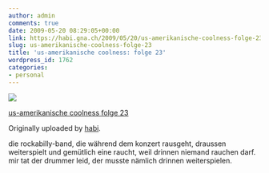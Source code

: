 ```yaml
---
author: admin
comments: true
date: 2009-05-20 08:29:05+00:00
link: https://habi.gna.ch/2009/05/20/us-amerikanische-coolness-folge-23/
slug: us-amerikanische-coolness-folge-23
title: 'us-amerikanische coolness: folge 23'
wordpress_id: 1762
categories:
- personal
---
```



 [![](http://farm4.static.flickr.com/3383/3548472262_344aee0536_m.jpg)](http://www.flickr.com/photos/habi/3548472262/)
   

 
  [us-amerikanische coolness folge 23](http://www.flickr.com/photos/habi/3548472262/)
    

  Originally uploaded by [habi](http://www.flickr.com/people/habi/).
 



die rockabilly-band, die während dem konzert rausgeht, draussen weiterspielt und gemütlich eine raucht, weil drinnen niemand rauchen darf. mir tat der drummer leid, der musste nämlich drinnen weiterspielen.
  

